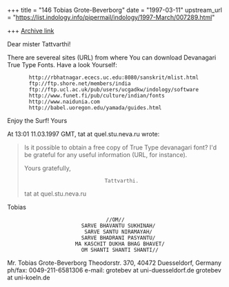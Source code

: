 +++
title = "146 Tobias Grote-Beverborg"
date = "1997-03-11"
upstream_url = "https://list.indology.info/pipermail/indology/1997-March/007289.html"

+++
[Archive link](https://list.indology.info/pipermail/indology/1997-March/007289.html)

Dear mister Tattvarthi!

There are severeal sites (URL) from where You can download Devanagari True
Type Fonts. Have a look Yourself:

           http://rbhatnagar.ececs.uc.edu:8080/sanskrit/mlist.html
           ftp://ftp.shore.net/members/india
           ftp://ftp.ucl.ac.uk/pub/users/ucgadkw/indology/software
           http://www.funet.fi/pub/culture/indian/fonts
           http://www.naidunia.com
           http://babel.uoregon.edu/yamada/guides.html

Enjoy the Surf!
Yours


At 13:01 11.03.1997 GMT, tat at quel.stu.neva.ru wrote:
>Is it possible to obtain a free copy of True Type devanagari font? I'd be
grateful for any
>useful information (URL, for instance).
>
>    Yours gratefully, 
>  
>                               Tattvarthi.
>
>    tat at quel.stu.neva.ru
>    
>
>
>

Tobias
~~~~~~~~~~~~~~~~~~~~~~~~~~~~~~~~~~~~~~~~~~~~~~~~~~~~~~~~~~~~~~~~~~~~~~~~~~~~
                                //OM//
                        SARVE BHAVANTU SUKHINAH/
                         SARVE SANTU NIRAMAYAH/
                        SARVE BHADRANI PASYANTU/
                      MA KASCHIT DUKHA BHAG BHAVET/
                        OM SHANTI SHANTI SHANTI//
~~~~~~~~~~~~~~~~~~~~~~~~~~~~~~~~~~~~~~~~~~~~~~~~~~~~~~~~~~~~~~~~~~~~~~~~~~~~
Mr. Tobias Grote-Beverborg
Theodorstr. 370, 40472 Duesseldorf, Germany
ph/fax: 0049-211-6581306
e-mail: grotebev at uni-duesseldorf.de
        grotebev at uni-koeln.de
~~~~~~~~~~~~~~~~~~~~~~~~~~~~~~~~~~~~~~~~~~~~~~~~~~~~~~~~~~~~~~~~~~~~~~~~~~~~





